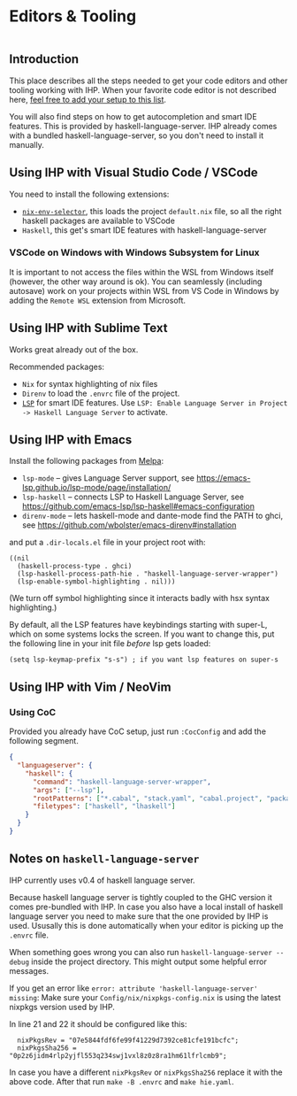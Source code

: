 # Editors & Tooling

```toc
```

## Introduction

This place describes all the steps needed to get your code editors and other tooling working with IHP. When your favorite code editor is not described here, [feel free to add your setup to this list](https://github.com/digitallyinduced/ihp/tree/master/Guide).

You will also find steps on how to get autocompletion and smart IDE features. This is provided by haskell-language-server. IHP already comes with a bundled haskell-language-server, so you don't need to install it manually.

## Using IHP with Visual Studio Code / VSCode

You need to install the following extensions:

- [`nix-env-selector`](https://marketplace.visualstudio.com/items?itemName=arrterian.nix-env-selector), this loads the project `default.nix` file, so all the right haskell packages are available to VSCode
- `Haskell`, this get's smart IDE features with haskell-language-server


### VSCode on Windows with Windows Subsystem for Linux

It is important to not access the files within the WSL from Windows itself (however, the other way around is ok). You can seamlessly (including autosave) work on your projects within WSL from VS Code in Windows by adding the `Remote WSL` extension from Microsoft.


## Using IHP with Sublime Text

Works great already out of the box.

Recommended packages:
- `Nix` for syntax highlighting of nix files
- `Direnv` to load the `.envrc` file of the project.
- [`LSP`](https://packagecontrol.io/packages/LSP) for smart IDE features. Use `LSP: Enable Language Server in Project -> Haskell Language Server` to activate.

## Using IHP with Emacs

Install the following packages from [Melpa](https://melpa.org/#/getting-started):
- `lsp-mode` – gives Language Server support, see https://emacs-lsp.github.io/lsp-mode/page/installation/
- `lsp-haskell` – connects LSP to Haskell Language Server, see https://github.com/emacs-lsp/lsp-haskell#emacs-configuration
- `direnv-mode` – lets haskell-mode and dante-mode find the PATH to ghci, see https://github.com/wbolster/emacs-direnv#installation

and put a `.dir-locals.el` file in your project root with:
```emacs-lisp
((nil
  (haskell-process-type . ghci)
  (lsp-haskell-process-path-hie . "haskell-language-server-wrapper")
  (lsp-enable-symbol-highlighting . nil)))
```

(We turn off symbol highlighting since it interacts badly with hsx syntax highlighting.)

By default, all the LSP features have keybindings starting with super-L, which on some systems locks the screen. If you want to change this, put the following line in your init file *before* lsp gets loaded:
```emacs-lisp
(setq lsp-keymap-prefix "s-s") ; if you want lsp features on super-s
```

## Using IHP with Vim / NeoVim

### Using CoC

Provided you already have CoC setup, just run `:CocConfig` and add the following segment.

```json
{
  "languageserver": {
    "haskell": {
      "command": "haskell-language-server-wrapper",
      "args": ["--lsp"],
      "rootPatterns": ["*.cabal", "stack.yaml", "cabal.project", "package.yaml", "hie.yaml"],
      "filetypes": ["haskell", "lhaskell"]
    }
  }
}
```

## Notes on `haskell-language-server`

IHP currently uses v0.4 of haskell language server.

Because haskell language server is tightly coupled to the GHC version it comes pre-bundled with IHP. In case you also have a local install of haskell language server you need to make sure that the one provided by IHP is used. Ususally this is done automatically when your editor is picking up the `.envrc` file.

When something goes wrong you can also run `haskell-language-server --debug` inside the project directory. This might output some helpful error messages.

If you get an error like `error: attribute 'haskell-language-server' missing`: Make sure your `Config/nix/nixpkgs-config.nix` is using the latest nixpkgs version used by IHP.

In line 21 and 22 it should be configured like this:

```
  nixPkgsRev = "07e5844fdf6fe99f41229d7392ce81cfe191bcfc";
  nixPkgsSha256 = "0p2z6jidm4rlp2yjfl553q234swj1vxl8z0z8ra1hm61lfrlcmb9";
```

In case you have a different `nixPkgsRev` or `nixPkgsSha256` replace it with the above code. After that run `make -B .envrc` and `make hie.yaml`.
